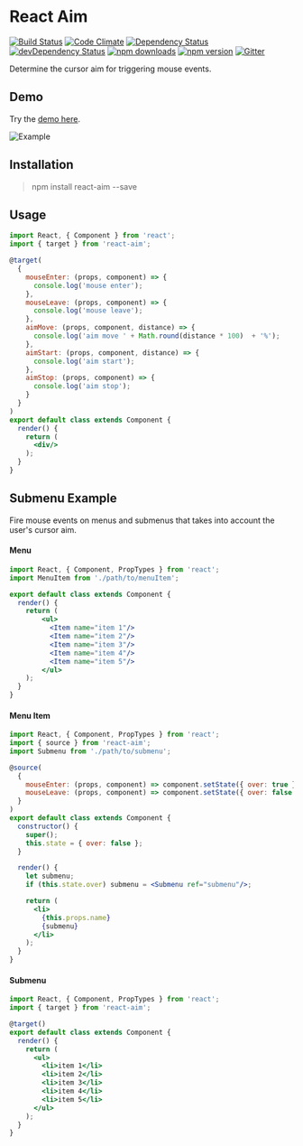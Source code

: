 # React Aim

[![Build Status](https://travis-ci.org/gabrielbull/react-aim.svg?branch=master)](https://travis-ci.org/gabrielbull/react-aim)
[![Code Climate](https://codeclimate.com/github/gabrielbull/react-aim/badges/gpa.svg)](https://codeclimate.com/github/gabrielbull/react-aim)
[![Dependency Status](https://david-dm.org/gabrielbull/react-aim.svg)](https://david-dm.org/gabrielbull/react-aim)
[![devDependency Status](https://david-dm.org/gabrielbull/react-aim/dev-status.svg)](https://david-dm.org/gabrielbull/react-aim#info=devDependencies)
[![npm downloads](http://img.shields.io/npm/dt/react-aim.svg)](https://www.npmjs.org/package/react-aim)
[![npm version](https://img.shields.io/npm/v/react-aim.svg)](https://www.npmjs.org/package/react-aim)
[![Gitter](https://badges.gitter.im/Join%20Chat.svg)](https://gitter.im/gabrielbull/react-aim?utm_source=badge&utm_medium=badge&utm_campaign=pr-badge)

Determine the cursor aim for triggering mouse events.

## Demo

Try the [demo here](http://gabrielbull.github.io/react-aim/).

![Example](https://rawgit.com/gabrielbull/react-aim/master/example.gif)

## Installation

> npm install react-aim --save

## Usage

```jsx
import React, { Component } from 'react';
import { target } from 'react-aim';

@target(
  {
    mouseEnter: (props, component) => {
      console.log('mouse enter');
    },
    mouseLeave: (props, component) => {
      console.log('mouse leave');
    },
    aimMove: (props, component, distance) => {
      console.log('aim move ' + Math.round(distance * 100)  + '%');
    },
    aimStart: (props, component, distance) => {
      console.log('aim start');
    },
    aimStop: (props, component) => {
      console.log('aim stop');
    }
  }
)
export default class extends Component {
  render() {
    return (
      <div/>
    );
  }
}
```

## Submenu Example

Fire mouse events on menus and submenus that takes into account the user's cursor aim.

#### Menu

```jsx
import React, { Component, PropTypes } from 'react';
import MenuItem from './path/to/menuItem';

export default class extends Component {
  render() {
    return (
        <ul>
          <Item name="item 1"/>
          <Item name="item 2"/>
          <Item name="item 3"/>
          <Item name="item 4"/>
          <Item name="item 5"/>
        </ul>
    );
  }
}
```

#### Menu Item

```jsx
import React, { Component, PropTypes } from 'react';
import { source } from 'react-aim';
import Submenu from './path/to/submenu';

@source(
  {
    mouseEnter: (props, component) => component.setState({ over: true }),
    mouseLeave: (props, component) => component.setState({ over: false })
  }
)
export default class extends Component {
  constructor() {
    super();
    this.state = { over: false };
  }

  render() {
    let submenu;
    if (this.state.over) submenu = <Submenu ref="submenu"/>;

    return (
      <li>
        {this.props.name}
        {submenu}
      </li>
    );
  }
}
```

#### Submenu

```jsx
import React, { Component, PropTypes } from 'react';
import { target } from 'react-aim';

@target()
export default class extends Component {
  render() {
    return (
      <ul>
        <li>item 1</li>
        <li>item 2</li>
        <li>item 3</li>
        <li>item 4</li>
        <li>item 5</li>
      </ul>
    );
  }
}
```
